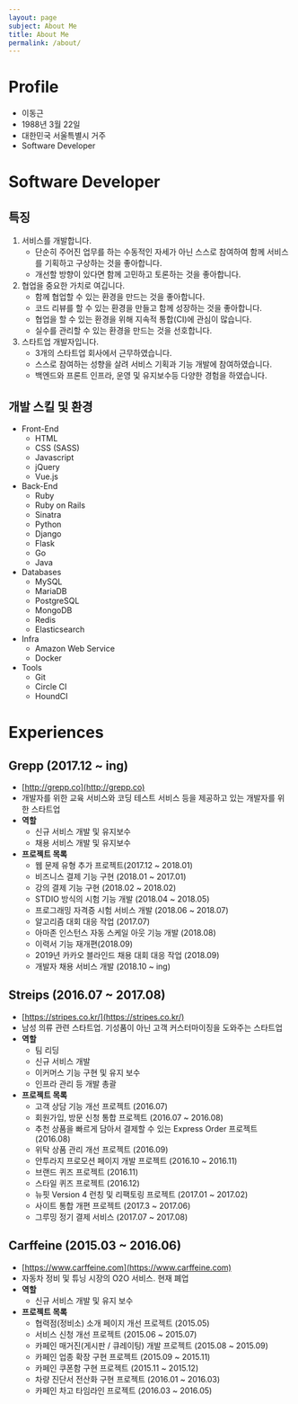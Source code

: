 ```yaml
---
layout: page
subject: About Me
title: About Me 
permalink: /about/
---
```


# Profile

* 이동근
* 1988년 3월 22일
* 대한민국 서울특별시 거주
* Software Developer

# Software Developer

## 특징

1. 서비스를 개발합니다.
    * 단순히 주어진 업무를 하는 수동적인 자세가 아닌 스스로 참여하여 함께 서비스를 기획하고 구상하는 것을 좋아합니다.
    * 개선할 방향이 있다면 함께 고민하고 토론하는 것을 좋아합니다.
2. 협업을 중요한 가치로 여깁니다.
    * 함께 협업할 수 있는 환경을 만드는 것을 좋아합니다.
    * 코드 리뷰를 할 수 있는 환경을 만들고 함께 성장하는 것을 좋아합니다.
    * 협업을 할 수 있는 환경을 위해 지속적 통합(CI)에 관심이 많습니다.
    * 실수를 관리할 수 있는 환경을 만드는 것을 선호합니다.
3. 스타트업 개발자입니다.
    * 3개의 스타트업 회사에서 근무하였습니다.
    * 스스로 참여하는 성향을 살려 서비스 기획과 기능 개발에 참여하였습니다.
    * 백엔드와 프론트 인프라, 운영 및 유지보수등 다양한 경험을 하였습니다.

## 개발 스킬 및 환경

* Front-End
    * HTML
    * CSS (SASS)
    * Javascript
    * jQuery
    * Vue.js
* Back-End
    * Ruby
    * Ruby on Rails
    * Sinatra
    * Python
    * Django
    * Flask
    * Go
    * Java
* Databases
    * MySQL
    * MariaDB
    * PostgreSQL
    * MongoDB
    * Redis
    * Elasticsearch
* Infra
    * Amazon Web Service
    * Docker
* Tools
    * Git
    * Circle CI
    * HoundCI

# Experiences

## Grepp (2017.12 ~ ing)

* [http://grepp.co](http://grepp.co)
* 개발자를 위한 교육 서비스와 코딩 테스트 서비스 등을 제공하고 있는 개발자를 위한 스타트업
* **역할**
  * 신규 서비스 개발 및 유지보수
  * 채용 서비스 개발 및 유지보수
* **프로젝트 목록**
  * 웹 문제 유형 추가 프로젝트(2017.12 ~ 2018.01)
  * 비즈니스 결제 기능 구현 (2018.01 ~ 2017.01)
  * 강의 결제 기능 구현 (2018.02 ~ 2018.02)
  * STDIO 방식의 시험 기능 개발 (2018.04 ~ 2018.05)
  * 프로그래밍 자격증 시험 서비스 개발 (2018.06 ~ 2018.07)
  * 알고리즘 대회 대응 작업 (2017.07)
  * 아마존 인스턴스 자동 스케일 아웃 기능 개발 (2018.08)
  * 이력서 기능 재개편(2018.09)
  * 2019년 카카오 블라인드 채용 대회 대응 작업 (2018.09)
  * 개발자 채용 서비스 개발 (2018.10 ~ ing)

## Streips (2016.07 ~ 2017.08)

* [https://stripes.co.kr/](https://stripes.co.kr/)
* 남성 의류 관련 스타트업. 기성품이 아닌 고객 커스터마이징을 도와주는 스타트업
* **역할**
  * 팀 리딩
  * 신규 서비스 개발
  * 이커머스 기능 구현 및 유지 보수
  * 인프라 관리 등 개발 총괄
* **프로젝트 목록**
  * 고객 상담 기능 개선 프로젝트 (2016.07)
  * 회원가입, 방문 신청 통합 프로젝트 (2016.07 ~ 2016.08)
  * 추천 상품을 빠르게 담아서 결제할 수 있는 Express Order 프로젝트 (2016.08)
  * 위탁 상품 관리 개선 프로젝트 (2016.09)
  * 안투라지 프로모션 페이지 개발 프로젝트 (2016.10 ~ 2016.11)
  * 브랜드 퀴즈 프로젝트 (2016.11)
  * 스타일 퀴즈 프로젝트 (2016.12)
  * 뉴핏 Version 4 런칭 및 리팩토링 프로젝트 (2017.01 ~ 2017.02)
  * 사이트 통합 개편 프로젝트 (2017.3 ~ 2017.06)
  * 그루밍 정기 결제 서비스 (2017.07 ~ 2017.08)

## Carffeine (2015.03 ~ 2016.06)

* [https://www.carffeine.com](https://www.carffeine.com)
* 자동차 정비 및 튜닝 시장의 O2O 서비스. 현재 폐업
* **역할**
  * 신규 서비스 개발 및 유지 보수
* **프로젝트 목록**
  * 협력점(정비소) 소개 페이지 개선 프로젝트 (2015.05)
  * 서비스 신청 개선 프로젝트 (2015.06 ~ 2015.07)
  * 카페인 매거진(게시판 / 큐레이팅) 개발 프로젝트 (2015.08 ~ 2015.09)
  * 카페인 업종 확장 구현 프로젝트 (2015.09 ~ 2015.11)
  * 카페인 쿠폰함 구현 프로젝트 (2015.11 ~ 2015.12)
  * 차량 진단서 전산화 구현 프로젝트 (2016.01 ~ 2016.03)
  * 카페인 차고 타임라인 프로젝트 (2016.03 ~ 2016.05)
